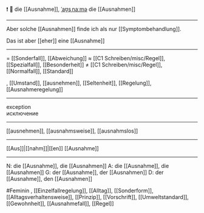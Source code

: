 ❗ 🔴 die [[Ausnahme]], [ˈaʊ̯sˌnaːmə](https://youglish.com/pronounce/Ausnahme/german)
die [[Ausnahmen]]

---
Aber solche [[Ausnahmen]] finde ich als nur [[Symptombehandlung]].

Das ist aber [[eher]] eine [[Ausnahme]]

---
= [[Sonderfall]], [[Abweichung]]
≈ [[C1 Schreiben/misc/Regel]], [[Spezialfall]], [[Besonderheit]]
≠ [[C1 Schreiben/misc/Regel]], [[Normalfall]], [[Standard]]

, [[Umstand]], [[ausnehmen]], [[Seltenheit]], [[Regelung]], [[Ausnahmeregelung]]

---
exception  
исключение

---
[[ausnehmen]], [[ausnahmsweise]], [[ausnahmslos]]

---
[[Aus]]|[[nahm]]|[[en]]
[[Ausnahme]]


---
N: die [[Ausnahme]], die [[Ausnahmen]]
A: die [[Ausnahme]], die [[Ausnahmen]]
G: der [[Ausnahme]], der [[Ausnahmen]]
D: der [[Ausnahme]], den [[Ausnahmen]]


#Feminin , [[Einzelfallregelung]], [[Alltag]], [[Sonderform]], [[Alltagsverhaltensweise]], [[Prinzip]], [[Vorschrift]], [[Umweltstandard]], [[Gewohnheit]], [[Ausnahmefall]], [[Regel]]